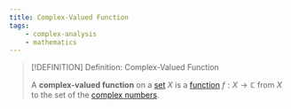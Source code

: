 ```yaml
---
title: Complex-Valued Function
tags:
    - complex-analysis
    - mathematics
---
```


>[!DEFINITION] Definition: Complex-Valued Function
>
>A **complex-valued function** on a [set](../../Set%20Theory/index.md) $X$ is a [function](../Functions/index.md) $f: X \to \mathbb{C}$ from $X$ to the set of the [complex numbers](../../Algebra/Fields/The%20Complex%20Numbers/index.md).
>